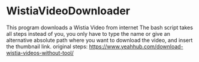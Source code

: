 # WistiaVideoDownloader
This program downloads a Wistia Video from internet
The bash script takes all steps instead of you, you only have to type the name 
or give an alternative absolute path where you want to download the video, and insert the thumbnail link.
original steps:
https://www.yeahhub.com/download-wistia-videos-without-tool/
